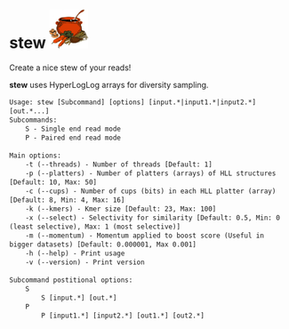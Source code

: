 # stew           <img src="https://github.com/advaitb/stew/blob/main/stew.gif" width="70" height="70">
Create a nice stew of your reads!


**stew** uses HyperLogLog arrays for diversity sampling.

```
Usage: stew [Subcommand] [options] [input.*|input1.*|input2.*] [out.*...]
Subcommands:
	S - Single end read mode
	P - Paired end read mode

Main options:
	-t (--threads) - Number of threads [Default: 1]
	-p (--platters) - Number of platters (arrays) of HLL structures [Default: 10, Max: 50]
	-c (--cups) - Number of cups (bits) in each HLL platter (array) [Default: 8, Min: 4, Max: 16]
	-k (--kmers) - Kmer size [Default: 23, Max: 100]
	-x (--select) - Selectivity for similarity [Default: 0.5, Min: 0 (least selective), Max: 1 (most selective)]
	-m (--momentum) - Momentum applied to boost score (Useful in bigger datasets) [Default: 0.000001, Max 0.001]
	-h (--help) - Print usage
	-v (--version) - Print version

Subcommand postitional options:
	S
		S [input.*] [out.*]
	P
		P [input1.*] [input2.*] [out1.*] [out2.*]
```
 

